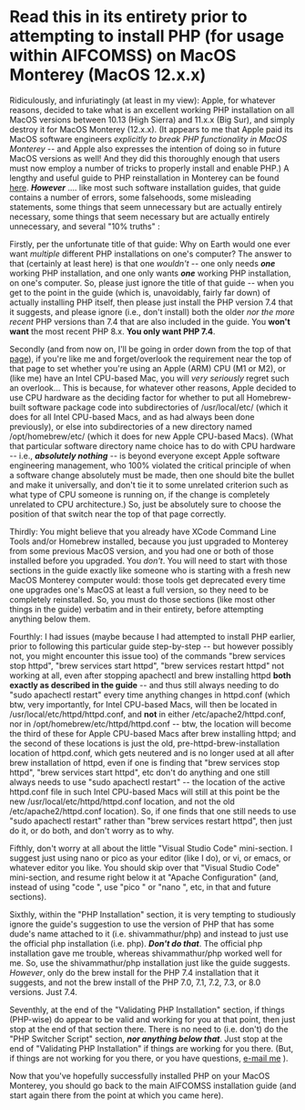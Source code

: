 # Read this in its entirety prior to attempting to install PHP (for usage within AIFCOMSS) on MacOS Monterey (MacOS 12.x.x)

Ridiculously, and infuriatingly (at least in my view): Apple, for whatever reasons, decided to take what is an excellent working PHP installation on all MacOS versions between 10.13 (High Sierra) and 11.x.x (Big Sur), and simply destroy it for MacOS Monterey (12.x.x).  (It appears to me that Apple paid its MacOS software engineers *explicitly to break PHP functionality in MacOS Monterey* -- and Apple also expresses the intention of doing so in future MacOS versions as well!  And they did this thoroughly enough that users must now employ a number of tricks to properly install and enable PHP.)  A lengthy and useful guide to PHP reinstallation in Monterey can be found [here](https://getgrav.org/blog/macos-monterey-apache-multiple-php-versions).  ***However*** .... like most such software installation guides, that guide contains a number of errors, some falsehoods, some misleading statements, some things that seem unnecessary but are actually entirely necessary, some things that seem necessary but are actually entirely unnecessary, and several "10% truths" :

Firstly, per the unfortunate title of that guide: Why on Earth would one ever want *multiple* different PHP installations on one's computer?  The answer to that (certainly at least here) is that one *wouldn't* -- one only needs ***one*** working PHP installation, and one only wants ***one*** working PHP installation, on one's computer.  So, please just ignore the title of that guide -- when you get to the point in the guide (which is, unavoidably, fairly far down) of actually installing PHP itself, then please just install the PHP version 7.4 that it suggests, and please ignore (i.e., don't install) both the older *nor the more recent* PHP versions than 7.4 that are also included in the guide.  You **won't want** the most recent PHP 8.x.  **You only want PHP 7.4**.

Secondly (and from now on, I'll be going in order down from the top of that [page](https://getgrav.org/blog/macos-monterey-apache-multiple-php-versions)), if you're like me and forget/overlook the requirement near the top of that page to set whether you're using an Apple (ARM) CPU (M1 or M2), or (like me) have an Intel CPU-based Mac, you will *very seriously* regret such an overlook...  This is because, for whatever other reasons, Apple decided to use CPU hardware as the deciding factor for whether to put all Homebrew-built software package code into subdirectories of /usr/local/etc/ (which it does for all Intel CPU-based Macs, and as had always been done previously), or else into subdirectories of a new directory named /opt/homebrew/etc/ (which it does for new Apple CPU-based Macs).  (What that particular software directory name choice has to do with CPU hardware -- i.e., ***absolutely nothing*** -- is beyond everyone except Apple software engineering management, who 100% violated the critical principle of when a software change absolutely must be made, then one should bite the bullet and make it universally, and don't tie it to some unrelated criterion such as what type of CPU someone is running on, if the change is completely unrelated to CPU architecture.)  So, just be absolutely sure to choose the position of that switch near the top of that page correctly.

Thirdly: You might believe that you already have XCode Command Line Tools and/or Homebrew installed, because you just upgraded to Monterey from some previous MacOS version, and you had one or both of those installed before you upgraded.  You *don't*.  You will need to start with those sections in the guide exactly like someone who is starting with a fresh new MacOS Monterey computer would: those tools get deprecated every time one upgrades one's MacOS at least a full version, so they need to be completely reinstalled.  So, you must do those sections (like most other things in the guide) verbatim and in their entirety, before attempting anything below them.

Fourthly: I had issues (maybe because I had attempted to install PHP earlier, prior to following this particular guide step-by-step -- but however possibly not, you might encounter this issue too) of the commands "brew services stop httpd", "brew services start httpd", "brew services restart httpd" not working at all, even after stopping apachectl and brew installing httpd **both exactly as described in the guide** -- and thus still always needing to do "sudo apachectl restart" every time anything changes in httpd.conf (which btw, very importantly, for Intel CPU-based Macs, will then be located in /usr/local/etc/httpd/httpd.conf, and **not** in either /etc/apache2/httpd.conf, nor in /opt/homebrew/etc/httpd/httpd.conf -- btw, the location will become the third of these for Apple CPU-based Macs after brew installing httpd; and the second of these locations is just the old, pre-httpd-brew-installation location of httpd.conf, which gets neutered and is no longer used at all after brew installation of httpd, even if one is finding that "brew services stop httpd", "brew services start httpd", etc don't do anything and one still always needs to use "sudo apachectl restart" -- the location of the active httpd.conf file in such Intel CPU-based Macs will still at this point be the new /usr/local/etc/httpd/httpd.conf location, and not the old /etc/apache2/httpd.conf location).  So, if one finds that one still needs to use "sudo apachectl restart" rather than "brew services restart httpd", then just do it, or do both, and don't worry as to why.

Fifthly, don't worry at all about the little "Visual Studio Code" mini-section.  I suggest just using nano or pico as your editor (like I do), or vi, or emacs, or whatever editor you like.  You should skip over that "Visual Studio Code" mini-section, and resume right below it at "Apache Configuration" (and, instead of using "code <filename>", use "pico <filename>" or "nano <filename>", etc, in that and future sections).

Sixthly, within the "PHP Installation" section, it is very tempting to studiously ignore the guide's suggestion to use the version of PHP that has some dude's name attached to it (i.e. shivammathur/php) and instead to just use the official php installation (i.e. php).  ***Don't do that***.  The official php installation gave me trouble, whereas shivammathur/php worked well for me.  So, use the shivammathur/php installation just like the guide suggests.  *However*, only do the brew install for the PHP 7.4 installation that it suggests, and not the brew install of the PHP 7.0, 7.1, 7.2, 7.3, or 8.0 versions.  Just 7.4.
  
Seventhly, at the end of the "Validating PHP Installation" section, if things (PHP-wise) do appear to be valid and working for you at that point, then just stop at the end of that section there.  There is no need to (i.e. don't) do the "PHP Switcher Script" section, ***nor anything below that***.  Just stop at the end of "Validating PHP Installation" if things are working for you there.  (But, if things are not working for you there, or you have questions, [e-mail me](mailto:jalbert@uvic.ca) ).

Now that you've hopefully successfully installed PHP on your MacOS Monterey, you should go back to the main AIFCOMSS installation guide (and start again there from the point at which you came here).
